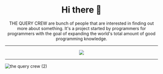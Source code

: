 <h1 align=center>Hi there 👋</h1>
<p align=center>THE QUERY CREW are bunch of people that are interested in finding out more about something. It's a project started by programmers for programmers with the goal of expanding the world's total amount of good programming knowledge.</p>

<hr>
<p align="center">
  <a href="https://github.com/DenverCoder1/readme-typing-svg"><img src="https://readme-typing-svg.herokuapp.com?lines=Bugging+the+Bug;Pushing+the+limits;&center=true&width=500&height=50&size=25"></a>
</p>
<hr>

![the query crew (2)](https://user-images.githubusercontent.com/65110262/129517672-9532777d-4f54-4b44-84c0-90d7f3ef6d84.png)


